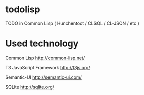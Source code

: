 # todolisp
TODO in Common Lisp ( Hunchentoot / CLSQL / CL-JSON / etc )

# Used technology

Common Lisp  http://common-lisp.net/

T3 JavaScript Framework  http://t3js.org/

Semantic-UI  http://semantic-ui.com/

SQLite http://sqlite.org/


